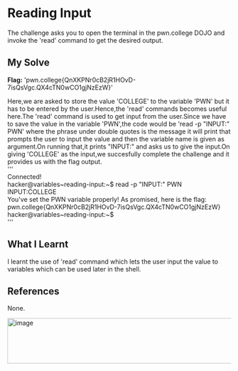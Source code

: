 # Reading Input
The challenge asks you to open the terminal in the pwn.college DOJO and invoke the 'read' command to get the desired output.    

## My Solve
**Flag:** 'pwn.college{QnXKPNr0cB2jR1HOvD-7isQsVgc.QX4cTN0wCO1gjNzEzW}'     

Here,we are asked to store the value 'COLLEGE' to the variable 'PWN' but it has to be entered by the user.Hence,the 'read' commands becomes useful here.The 'read' command is used to get input from the user.Since we have to save the value in the variable 'PWN',the code would be 'read -p "INPUT:" PWN' where the phrase under double quotes is the message it will print that prompts the user to input the value and then the variable name is given as argument.On running that,it prints "INPUT:" and asks us to give the input.On giving 'COLLEGE' as the input,we succesfully complete the challenge and it provides us with the flag output.    
'''   
Connected!                                                                              
hacker@variables~reading-input:~$ read -p "INPUT:" PWN      
INPUT:COLLEGE      
You've set the PWN variable properly! As promised, here is the flag:     
pwn.college{QnXKPNr0cB2jR1HOvD-7isQsVgc.QX4cTN0wCO1gjNzEzW}     
hacker@variables~reading-input:~$      
'''     

## What I Learnt
I learnt the use of 'read' command which lets the user input the value to variables which can be used later in the shell.   

## References
None.    

<img width="724" height="102" alt="image" src="https://github.com/user-attachments/assets/64e28749-d3c0-42aa-af79-a72b3dc95cbe" />


